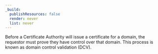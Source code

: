 ```yaml
---
_build:
  publishResources: false
  render: never
  list: never
---
```

Before a Certificate Authority will issue a certificate for a domain, the requestor must prove they have control over that domain. This process is known as domain control validation (DCV).
